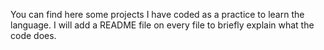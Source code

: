 You can find here some projects I have coded as a practice to learn the language. I will add a README file on every file to briefly explain what the code does. 
